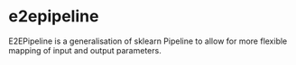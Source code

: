 # e2epipeline
E2EPipeline is a generalisation of sklearn Pipeline to allow for more flexible mapping of input and output parameters.
